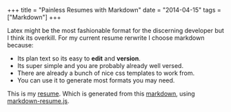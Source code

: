 +++
title = "Painless Resumes with Markdown"
date = "2014-04-15"
tags = ["Markdown"]
+++

Latex might be the most fashionable format for the discerning developer but I think its overkill. For my current resume rerwrite I choose markdown because\:

* Its plan text so its easy to **edit** and **version**.
* Its super simple and you are probably already well versed.
* There are already a bunch of nice css templates to work from.
* You can use it to generate most formats you may need.

This is my [resume](http\://www.davidhampgonsalves.com/html/resume.html). Which is generated from this [markdown](https\://github.com/davidhampgonsalves/resume), using [markdown-resume.js](https\://github.com/c0bra/markdown-resume-js).

